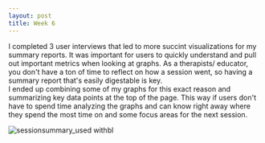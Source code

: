 ```yaml
---
layout: post
title: Week 6
---
```


I completed 3 user interviews that led to more succint visualizations for my summary reports. It was important for users to quickly understand and pull out important metrics when looking at graphs. As a therapists/ educator, you don't have a ton of time to reflect on how a session went, so having a summary report that's easily digestable is key.  
I ended up combining some of my graphs for this exact reason and summarizing key data points at the top of the page. This way if users don't have to spend time analyzing the graphs and can know right away where they spend the most time on and some focus areas for the next session.

![sessionsummary_used withbl](https://user-images.githubusercontent.com/98373040/177388739-315b3630-0ba2-4226-b97a-03eb0231e846.png)

